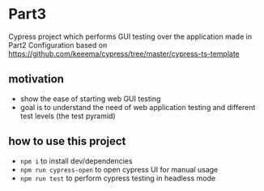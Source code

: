 # Part3
Cypress project which performs GUI testing over the application made in Part2
Configuration based on https://github.com/keeema/cypress/tree/master/cypress-ts-template

## motivation
- show the ease of starting web GUI testing
- goal is to understand the need of web application testing and different test levels (the test pyramid)

## how to use this project
- `npm i` to install dev/dependencies
- `npm run cypress-open` to open cypress UI for manual usage
- `npm run test` to perform cypress testing in headless mode
